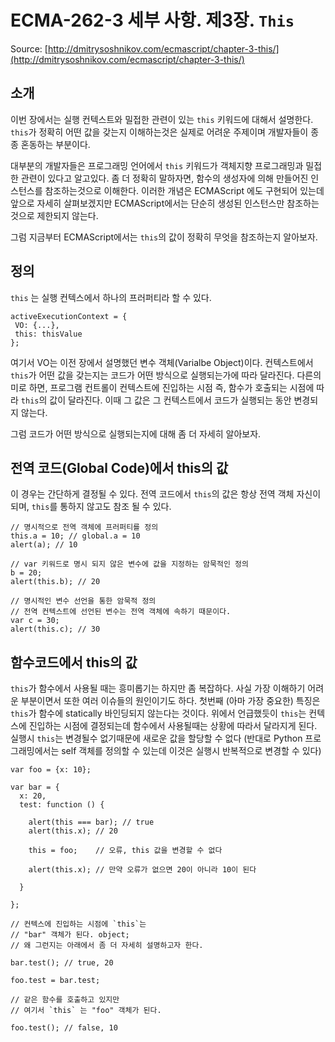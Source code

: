 # ECMA-262-3 세부 사항. 제3장. `This`
Source: [http://dmitrysoshnikov.com/ecmascript/chapter-3-this/](http://dmitrysoshnikov.com/ecmascript/chapter-3-this/)

## 소개

이번 장에서는 실행 컨텍스트와 밀접한 관련이 있는 `this` 키워드에 대해서 설명한다. `this`가 정확히 어떤 값을 갖는지 이해하는것은 실제로 어려운 주제이며 개발자들이 종종 혼동하는 부분이다.

대부분의 개발자들은 프로그래밍 언어에서 `this` 키워드가 객체지향 프로그래밍과 밀접한 관련이 있다고 알고있다. 좀 더 정확히 말하자면, 함수의 생성자에 의해 만들어진 인스턴스를 참조하는것으로 이해한다. 이러한 개념은 ECMAScript 에도 구현되어 있는데 앞으로 자세히 살펴보겠지만 ECMAScript에서는 단순히 생성된 인스턴스만 참조하는것으로 제한되지 않는다.

그럼 지금부터 ECMAScript에서는 `this`의 값이 정확히 무엇을 참조하는지 알아보자.

## 정의
`this` 는 실행 컨텍스에서 하나의 프러퍼티라 할 수 있다.

```
activeExecutionContext = {
 VO: {...},
 this: thisValue
};
```

여기서 VO는 이전 장에서 설명했던 변수 객체(Varialbe Object)이다. 컨텍스트에서 `this`가 어떤 값을 갖는지는 코드가 어떤 방식으로 실행되는가에 따라 달라진다. 다른의미로 하면, 프로그램 컨트롤이 컨텍스트에 진입하는 시점 즉, 함수가 호출되는 시점에 따라 `this`의 값이 달라진다. 이때 그 값은 그 컨텍스트에서 코드가 실행되는 동안 변경되지 않는다.

그럼 코드가 어떤 방식으로 실행되는지에 대해 좀 더 자세히 알아보자.

## 전역 코드(Global Code)에서 this의 값

이 경우는 간단하게 결정될 수 있다. 전역 코드에서 `this`의 값은 항상 전역 객체 자신이 되며, `this`를 통하지 않고도 참조 될 수 있다.

```
// 명시적으로 전역 객체에 프러퍼티를 정의
this.a = 10; // global.a = 10
alert(a); // 10
 
// var 키워드로 명시 되지 않은 변수에 값을 지정하는 암묵적인 정의 
b = 20;
alert(this.b); // 20
 
// 명시적인 변수 선언을 통한 암묵적 정의
// 전역 컨텍스트에 선언된 변수는 전역 객체에 속하기 때문이다.
var c = 30;
alert(this.c); // 30
```

## 함수코드에서 this의 값

`this`가 함수에서 사용될 때는 흥미롭기는 하지만 좀 복잡하다. 사실 가장 이해하기 어려운 부분이면서 또한 여러 이슈들의 원인이기도 하다. 첫번째 (아마 가장 중요한) 특징은 `this`가 함수에 statically 바인딩되지 않는다는 것이다. 위에서 언급했듯이 `this`는 컨텍스에 진입하는 시점에 결정되는데 함수에서 사용될때는 상황에 따라서 달라지게 된다. 
실행시 `this`는 변경될수 없기때문에 새로운 값을 할당할 수 없다 (반대로 Python 프로그래밍에서는 self 객체를 정의할 수 있는데 이것은 실행시 반복적으로 변경할 수 있다)

```
var foo = {x: 10};
 
var bar = {
  x: 20,
  test: function () {
 
    alert(this === bar); // true
    alert(this.x); // 20
     
    this = foo;    // 오류, this 값을 변경할 수 없다
  
    alert(this.x); // 만약 오류가 없으면 20이 아니라 10이 된다
 
  }
 
};
 
// 컨텍스에 진입하는 시점에 `this`는
// "bar" 객체가 된다. object; 
// 왜 그런지는 아래에서 좀 더 자세히 설명하고자 한다.
 
bar.test(); // true, 20
 
foo.test = bar.test;
 
// 같은 함수를 호출하고 있지만
// 여기서 `this` 는 "foo" 객체가 된다.
 
foo.test(); // false, 10
```
